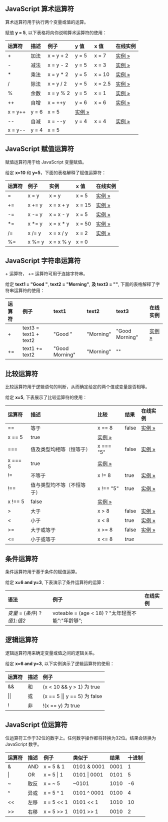 ## JavaScript 算术运算符

算术运算符用于执行两个变量或值的运算。

赋值 **y = 5**, 以下表格将向你说明算术运算符的使用：

| 运算符  | 描述  | 例子      | y 值                                                         | x 值    | 在线实例                                                     |
| :------ | :---- | :-------- | :----------------------------------------------------------- | :------ | :----------------------------------------------------------- |
| +       | 加法  | x = y + 2 | y = 5                                                        | x = 7   | [实例 »](https://www.runoob.com/try/try.php?filename=tryjsref_oper_add) |
| -       | 减法  | x = y - 2 | y = 5                                                        | x = 3   | [实例 »](https://www.runoob.com/try/try.php?filename=tryjsref_oper_sub) |
| *       | 乘法  | x = y * 2 | y = 5                                                        | x = 10  | [实例 »](https://www.runoob.com/try/try.php?filename=tryjsref_oper_mult) |
| /       | 除法  | x = y / 2 | y = 5                                                        | x = 2.5 | [实例 »](https://www.runoob.com/try/try.php?filename=tryjsref_oper_div) |
| %       | 余数  | x = y % 2 | y = 5                                                        | x = 1   | [实例 »](https://www.runoob.com/try/try.php?filename=tryjsref_oper_mod) |
| ++      | 自增  | x = ++y   | y = 6                                                        | x = 6   | [实例 »](https://www.runoob.com/try/try.php?filename=tryjsref_oper_incr) |
| x = y++ | y = 6 | x = 5     | [实例 »](https://www.runoob.com/try/try.php?filename=tryjsref_oper_incr2) |         |                                                              |
| --      | 自减  | x = --y   | y = 4                                                        | x = 4   | [实例 »](https://www.runoob.com/try/try.php?filename=tryjsref_oper_decr) |
| x = y-- | y = 4 | x = 5     |                                                              |         |                                                              |

## JavaScript 赋值运算符

赋值运算符用于给 JavaScript 变量赋值。

给定 **x=10** 和 **y=5**，下面的表格解释了赋值运算符：

| 运算符 | 例子   | 实例      | x 值   | 在线实例                                                     |
| :----- | :----- | :-------- | :----- | :----------------------------------------------------------- |
| =      | x = y  | x = y     | x = 5  | [实例 »](https://www.runoob.com/try/try.php?filename=tryjsref_oper_equal) |
| +=     | x += y | x = x + y | x = 15 | [实例 »](https://www.runoob.com/try/try.php?filename=tryjsref_oper_plusequal) |
| -=     | x -= y | x = x - y | x = 5  | [实例 »](https://www.runoob.com/try/try.php?filename=tryjsref_oper_minequal) |
| *=     | x *= y | x = x * y | x = 50 | [实例 »](https://www.runoob.com/try/try.php?filename=tryjsref_oper_multequal) |
| /=     | x /= y | x = x / y | x = 2  | [实例 »](https://www.runoob.com/try/try.php?filename=tryjsref_oper_divequal) |
| %=     | x %= y | x = x % y | x = 0  |                                                              |

## JavaScript 字符串运算符

\+ 运算符， += 运算符可用于连接字符串。

给定 **text1 = "Good "**, **text2 = "Morning"**, **及 text3 = ""**, 下面的表格解释了字符串运算符的使用：

| 运算符 | 例子                  | text1          | text2     | text3          | 在线实例                                                     |
| :----- | :-------------------- | :------------- | :-------- | :------------- | :----------------------------------------------------------- |
| +      | text3 = text1 + text2 | "Good "        | "Morning" | "Good Morning" | [实例 »](https://www.runoob.com/try/try.php?filename=tryjsref_oper_string1) |
| +=     | text1 += text2        | "Good Morning" | "Morning" | ""             |                                                              |

## 比较运算符

比较运算符用于逻辑语句的判断，从而确定给定的两个值或变量是否相等。

给定 **x=5**, 下表展示了比较运算符的使用：

| 运算符  | 描述                       | 比较                                                         | 结果   | 在线实例                                                     |
| :------ | :------------------------- | :----------------------------------------------------------- | :----- | :----------------------------------------------------------- |
| ==      | 等于                       | x == 8                                                       | false  | [实例 »](https://www.runoob.com/try/try.php?filename=tryjsref_comparison1) |
| x == 5  | true                       | [实例 »](https://www.runoob.com/try/try.php?filename=tryjsref_comparison2) |        |                                                              |
| ===     | 值及类型均相等（恒等于）   | x === "5"                                                    | false  | [实例 »](https://www.runoob.com/try/try.php?filename=tryjsref_comparison3) |
| x === 5 | true                       | [实例 »](https://www.runoob.com/try/try.php?filename=tryjsref_comparison4) |        |                                                              |
| !=      | 不等于                     | x != 8                                                       | true   | [实例 »](https://www.runoob.com/try/try.php?filename=tryjsref_comparison5) |
| !==     | 值与类型均不等（不恒等于） | x !== "5"                                                    | true   | [实例 »](https://www.runoob.com/try/try.php?filename=tryjsref_comparison6) |
| x !== 5 | false                      | [实例 »](https://www.runoob.com/try/try.php?filename=tryjsref_comparison7) |        |                                                              |
| >       | 大于                       | x > 8                                                        | false  | [实例 »](https://www.runoob.com/try/try.php?filename=tryjsref_comparison8) |
| <       | 小于                       | x < 8                                                        | true   | [实例 »](https://www.runoob.com/try/try.php?filename=tryjsref_comparison9) |
| >=      | 大于或等于                 | x >= 8                                                       | false  | [实例 »](https://www.runoob.com/try/try.php?filename=tryjsref_comparison10) |
| <=      | 小于或等于                 | x <= 8                                                       | *true* |                                                              |

## 条件运算符

条件运算符用于基于条件的赋值运算。

给定 **x=6 and y=3**, 下表演示了条件运算符的运算：

| 语法                            | 例子                                             | 在线实例 |
| :------------------------------ | :----------------------------------------------- | :------- |
| *变量* = (*条件*) ? *值1*:*值2* | voteable = (age < 18) ? "太年轻而不能":"年龄够"; |          |

## 逻辑运算符

逻辑运算符用来确定变量或值之间的逻辑关系。

给定 **x=6 and y=3**, 以下实例演示了逻辑运算符的使用：

| 运算符 | 描述 | 例子                          |
| :----- | :--- | :---------------------------- |
| &&     | 和   | (x < 10 && y > 1) 为 true     |
| \|\|   | 或   | (x == 5 \|\| y == 5) 为 false |
| !      | 非   | !(x == y) 为 true             |

## JavaScript 位运算符

位运算符工作于32位的数字上。任何数字操作都将转换为32位。结果会转换为 JavaScript 数字。



| 运算符 | 描述 | 例子       | 类似于       | 结果 | 十进制 |
| :----- | :--- | :--------- | :----------- | :--- | :----- |
| &      | AND  | x = 5 & 1  | 0101 & 0001  | 0001 | 1      |
| \|     | OR   | x = 5 \| 1 | 0101 \| 0001 | 0101 | 5      |
| ~      | 取反 | x = ~ 5    | ~0101        | 1010 | -6     |
| ^      | 异或 | x = 5 ^ 1  | 0101 ^ 0001  | 0100 | 4      |
| <<     | 左移 | x = 5 << 1 | 0101 << 1    | 1010 | 10     |
| >>     | 右移 | x = 5 >> 1 | 0101 >> 1    | 0010 | 2      |
